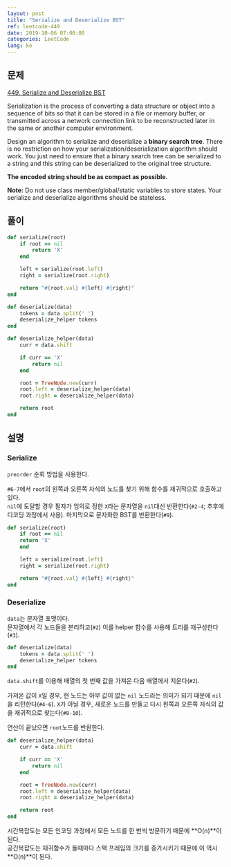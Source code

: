 ```yaml
---
layout: post
title: "Serialize and Deserialize BST"
ref: leetcode-449
date: 2019-10-06 07:00:00
categories: LeetCode
lang: ko
---
```


## 문제 

[449. Serialize and Deserialize BST](https://leetcode.com/problems/serialize-and-deserialize-bst/)

Serialization is the process of converting a data structure or object into a sequence of bits so that it can be stored in a file or memory buffer, 
or transmitted across a network connection link to be reconstructed later in the same or another computer environment.

Design an algorithm to serialize and deserialize a **binary search tree**. 
There is no restriction on how your serialization/deserialization algorithm should work. 
You just need to ensure that a binary search tree can be serialized to a string and this string can be deserialized to the original tree structure.

**The encoded string should be as compact as possible.**

**Note:** Do not use class member/global/static variables to store states. Your serialize and deserialize algorithms should be stateless.

<div class="divider"></div>

## 풀이

```ruby
def serialize(root)
    if root == nil
        return 'X'
    end

    left = serialize(root.left)
    right = serialize(root.right)

    return "#{root.val} #{left} #{right}"
end

def deserialize(data)
    tokens = data.split(' ')
    deserialize_helper tokens
end

def deserialize_helper(data)
    curr = data.shift

    if curr == 'X'
        return nil
    end

    root = TreeNode.new(curr)
    root.left = deserialize_helper(data)
    root.right = deserialize_helper(data)

    return root
end
```

<div class="divider"></div>

## 설명

### Serialize

`preorder` 순회 방법을 사용한다.

`#6-7`에서 `root`의 왼쪽과 오른쪽 자식의 노드를 찾기 위해 함수를 재귀적으로 호출하고 있다.  <br>
`nil`에 도달할 경우 필자가 임의로 정한 `X`라는 문자열을 `nil`대신 반환한다(`#2-4`; 추후에 디코딩 과정에서 사용).
마지막으로 문자화한 BST를 반환한다(`#9`).

```ruby
def serialize(root)
    if root == nil
    return 'X'
    end

    left = serialize(root.left)
    right = serialize(root.right)

    return "#{root.val} #{left} #{right}"
end
```

### Deserialize

`data`는 문자열 포맷이다. <br>
문자열에서 각 노드들을 분리하고(`#2`) 이를 helper 함수를 사용해 트리를 재구성한다(`#3`).

```ruby
def deserialize(data)
    tokens = data.split(' ')
    deserialize_helper tokens
end
```

`data.shift`를 이용해 배열의 첫 번째 값을 가져온 다음 배열에서 지운다(`#2`).

가져온 값이 `X`일 경우, 현 노드는 아무 값이 없는 `nil` 노드라는 의미가 되기 때문에 `nil`을 리턴한다(`#4-6`).
`X`가 아닐 경우, 새로운 노드를 만들고 다시 왼쪽과 오른쪽 자식의 값을 재귀적으로 찾는다(`#8-10`).

연산이 끝났으면 `root`노드를 반환한다.

```ruby
def deserialize_helper(data)
    curr = data.shift

    if curr == 'X'
        return nil
    end

    root = TreeNode.new(curr)
    root.left = deserialize_helper(data)
    root.right = deserialize_helper(data)

    return root
end
```

시간복잡도는 모든 인코딩 과정에서 모든 노드를 한 번씩 방문하기 때문에 **O(n)**이 된다. <br>
공간복잡도는 재귀함수가 돌때마다 스택 프레임의 크기를 증가시키기 때문에 이 역시 **O(n)**이 된다.
